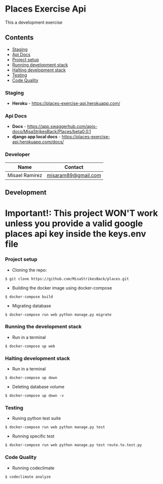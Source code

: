 # Places Exercise Api

This a development exercise

## Contents
* [Staging](#staging)
* [Api Docs](#api-docs)
* [Project setup](#project-setup)
* [Running development stack](#running-the-development-stack)
* [Halting development stack](#halting-development-stack)
* [Testing](#testing)
* [Code Quality](#code-quality)


### Staging

* **Heroku** - https://places-exercise-api.herokuapp.com/

### Api Docs

* **Docs** - https://app.swaggerhub.com/apis-docs/MisaStrikesBack/Places/beta0.0.1
* **django app local docs** - https://places-exercise-api.herokuapp.com/docs/

### Developer

| Name  | Contact |
| ------------- | ------------- |
| Misael Ramirez  | misaram89@gmail.com  |

## Development

# Important!: This project WON'T work unless you provide a valid google places api key inside the keys.env file

### Project setup
- Cloning the repo:
```
$ git clone https://github.com/MisaStrikesBack/places.git
```
- Building the docker image using docker-compose
```
$ docker-compose build
```
- Migrating database
```
$ docker-compose run web python manage.py migrate
```
### Running the development stack
- Run in a terminal
```
$ docker-compose up web
```

### Halting development stack
- Run in a terminal
```
$ docker-compose up down
```
- Deleting database volume
```
$ docker-compose up down -v
```

### Testing
- Runing python test suite
```
$ docker-compose run web python manage.py test
```
- Running specific test
```
$ docker-compose run web python manage.py test route.to.test.py
```

### Code Quality
- Running codeclimate
```
$ codeclimate analyze
```
